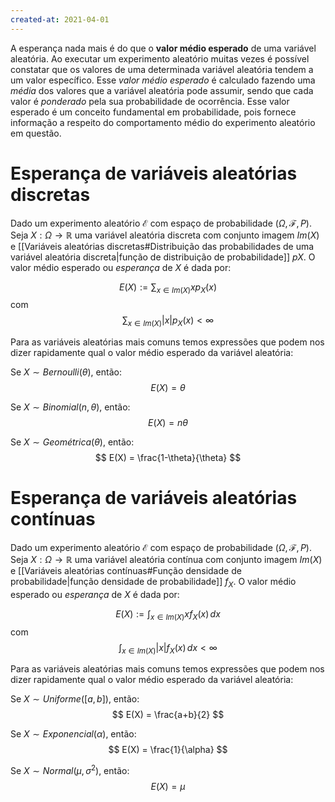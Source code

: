 ```yaml
---
created-at: 2021-04-01
---
```

A esperança nada mais é do que o **valor médio esperado** de uma variável aleatória. Ao executar um experimento aleatório muitas vezes é possível constatar que os valores de uma determinada variável aleatória tendem a um valor específico. Esse *valor médio esperado* é calculado fazendo uma *média* dos valores que a variável aleatória pode assumir, sendo que cada valor é *ponderado* pela sua probabilidade de ocorrência.
Esse valor esperado é um conceito fundamental em probabilidade, pois fornece informação a respeito do comportamento médio do experimento aleatório em questão.


# Esperança de variáveis aleatórias discretas
Dado um experimento aleatório $\mathcal{E}$ com espaço de probabilidade $(\Omega, \mathcal{F}, P)$. Seja $X: \Omega \rightarrow \mathbb{R}$ uma variável aleatória discreta com conjunto imagem $Im(X)$ e [[Variáveis aleatórias discretas#Distribuição das probabilidades de uma variável aleatória discreta|função de distribuição de probabilidade]] $pX$. O valor médio esperado ou *esperança* de $X$ é dada por:

$$
 E(X) := \sum_{x \in Im(X)}{xp_X(x)}
$$
com
$$
 \sum_{x \in Im(X)}{|x|p_X(x)} < \infty
$$

Para as variáveis aleatórias mais comuns temos expressões que podem nos dizer rapidamente qual o valor médio esperado da variável aleatória:

Se $X \sim Bernoulli(\theta)$, então:
$$
  E(X) = \theta
$$

Se $X \sim Binomial(n, \theta)$, então:
$$
  E(X) = n\theta
$$

Se $X \sim Geométrica(\theta)$, então:
$$
  E(X) = \frac{1-\theta}{\theta}
$$

# Esperança de variáveis aleatórias contínuas
Dado um experimento aleatório $\mathcal{E}$ com espaço de probabilidade $(\Omega, \mathcal{F}, P)$. Seja $X: \Omega \rightarrow \mathbb{R}$ uma variável aleatória contínua com conjunto imagem $Im(X)$ e [[Variáveis aleatórias contínuas#Função densidade de probabilidade|função densidade de probabilidade]] $f_X$. O valor médio esperado ou *esperança* de $X$ é dada por:

$$
 E(X) := \int_{x \in Im(X)}{xf_X(x)}\,dx
$$
com
$$
 \int_{x \in Im(X)}{|x|f_X(x)}\,dx < \infty
$$

Para as variáveis aleatórias mais comuns temos expressões que podem nos dizer rapidamente qual o valor médio esperado da variável aleatória:

Se $X \sim Uniforme([a,b])$, então:
$$
  E(X) = \frac{a+b}{2}
$$

Se $X \sim Exponencial(\alpha)$, então:
$$
  E(X) = \frac{1}{\alpha}
$$

Se $X \sim Normal(\mu,\sigma^2)$, então:
$$
  E(X) = \mu
$$
